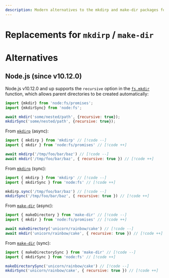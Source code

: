 ```yaml
---
description: Modern alternatives to the mkdirp and make-dir packages for recursively creating directories in Node.js
---
```


# Replacements for `mkdirp` / `make-dir`

# Alternatives

## Node.js (since v10.12.0)

Node.js v10.12.0 and up supports the `recursive` option in the [`fs.mkdir`](https://nodejs.org/api/fs.html#fsmkdirpath-options-callback) function, which allows parent directories to be created automatically:

```js
import {mkdir} from 'node:fs/promises';
import {mkdirSync} from 'node:fs';

await mkdir('some/nested/path', {recursive: true});
mkdirSync('some/nested/path', {recursive: true});
```

From [`mkdirp`](https://github.com/isaacs/node-mkdirp) (async):

```js
import { mkdirp } from 'mkdirp' // [!code --]
import { mkdir } from 'node:fs/promises' // [!code ++]

await mkdirp('/tmp/foo/bar/baz') // [!code --]
await mkdir('/tmp/foo/bar/baz', { recursive: true }) // [!code ++]
```

From [`mkdirp`](https://github.com/isaacs/node-mkdirp) (sync):

```js
import { mkdirp } from 'mkdirp' // [!code --]
import { mkdirSync } from 'node:fs' // [!code ++]

mkdirp.sync('/tmp/foo/bar/baz') // [!code --]
mkdirSync('/tmp/foo/bar/baz', { recursive: true }) // [!code ++]
```

From [`make-dir`](https://github.com/sindresorhus/make-dir) (async):

```js
import { makeDirectory } from 'make-dir' // [!code --]
import { mkdir } from 'node:fs/promises' // [!code ++]

await makeDirectory('unicorn/rainbow/cake') // [!code --]
await mkdir('unicorn/rainbow/cake', { recursive: true }) // [!code ++]
```

From [`make-dir`](https://github.com/sindresorhus/make-dir) (sync):

```js
import { makeDirectorySync } from 'make-dir' // [!code --]
import { mkdirSync } from 'node:fs' // [!code ++]

makeDirectorySync('unicorn/rainbow/cake') // [!code --]
mkdirSync('unicorn/rainbow/cake', { recursive: true }) // [!code ++]
```